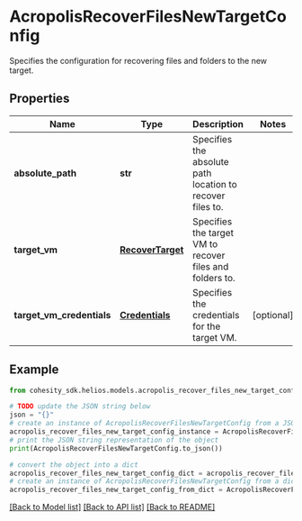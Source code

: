 # AcropolisRecoverFilesNewTargetConfig

Specifies the configuration for recovering files and folders to the new target.

## Properties

Name | Type | Description | Notes
------------ | ------------- | ------------- | -------------
**absolute_path** | **str** | Specifies the absolute path location to recover files to. | 
**target_vm** | [**RecoverTarget**](RecoverTarget.md) | Specifies the target VM to recover files and folders to. | 
**target_vm_credentials** | [**Credentials**](Credentials.md) | Specifies the credentials for the target VM. | [optional] 

## Example

```python
from cohesity_sdk.helios.models.acropolis_recover_files_new_target_config import AcropolisRecoverFilesNewTargetConfig

# TODO update the JSON string below
json = "{}"
# create an instance of AcropolisRecoverFilesNewTargetConfig from a JSON string
acropolis_recover_files_new_target_config_instance = AcropolisRecoverFilesNewTargetConfig.from_json(json)
# print the JSON string representation of the object
print(AcropolisRecoverFilesNewTargetConfig.to_json())

# convert the object into a dict
acropolis_recover_files_new_target_config_dict = acropolis_recover_files_new_target_config_instance.to_dict()
# create an instance of AcropolisRecoverFilesNewTargetConfig from a dict
acropolis_recover_files_new_target_config_from_dict = AcropolisRecoverFilesNewTargetConfig.from_dict(acropolis_recover_files_new_target_config_dict)
```
[[Back to Model list]](../README.md#documentation-for-models) [[Back to API list]](../README.md#documentation-for-api-endpoints) [[Back to README]](../README.md)


